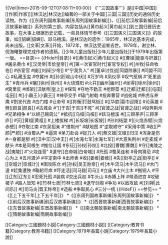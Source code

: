{{Veil|time=2015-09-12T07:08:11+00:00}}
《'''三国故事'''》是[[中国|中国]][[作家|作家]][[林汉达|林汉达]]编著的一部关于中国[[三国|三国]]历史的通俗历史读物。作为《[[东周列国故事新编|东周列国故事新编]]》、《[[前后汉故事新编|前后汉故事新编]]》系列的第三部。内容包括从[[黄巾起义|黄巾起义]]到三国归晋历史故事，在大事上根据历史记载，一些具体情节参考《[[三国演义|三国演义]]》的故事，如[[貂蝉|貂蝉]]、跃马檀溪。是林汉达的遗作：1965年，林汉达基本完成，尚未出版。[[文革|文革]]开始，1972年，林汉达受迫害去世。1978年，谢立林、倪海曙整理完成作者的遗稿，[[少年儿童出版社|少年儿童出版社]]于1979年出版第一版。
==目录==
{{HideH|目录}}
#[[黄巾起义|黄巾起义]]
#[[曹操|能臣与奸雄]]
#屠杀黄巾
#[[汉灵帝|市侩皇帝]]
#[[第一次宦官时代|宦官专权]]
#[[州牧|任命牧伯]]
#杀宦官
#废[[刘辩|少帝]]
#“宁我负人”
#[[董卓讨伐战|同盟除暴]]
#同盟不同心
#私藏玉玺
#夺冀州
#[[孙坚|岘山中伏]]
#万岁坞
#凤仪亭
#叹气惹祸
#“死里逃生”
#青州兵
#屠[[徐州|徐州]]
#火烧濮阳
#火并[[幽州|幽州]]
#坐得[[徐州|徐州]]
#窝里反
#绑架[[汉献帝|皇上]]
#保驾
#夺地不勤王
#抢野菜
#[[迁都|迁都]][[屯田|屯田]]
#[[小霸王|小霸王]]
#神亭交手
#辕门射戟
#投奔曹营
#战宛城
#养虎与养鹰
#割发代首
#白门楼
#让帝号
#[[祢衡|打鼓骂街]]
#[[华歆|葛巾迎降]]
#论英雄
#劈[[颜良|颜良]]
#古城会
#“[[于吉|于吉]]不死”
#[[官渡之战|官渡之战]]
#投奔荆州
#兄弟相争
#“以妲己赐周公”
#抵抗[[乌桓|乌桓]]
#跃马檀溪
#[[三顾茅庐|三顾茅庐]]
#灭[[黄祖|黄祖]]
#上楼拔梯
#[[长坂坡|长坂坡]]
#孙刘结盟
#[[火烧赤壁|火烧赤壁]]
#夺取江南
#东吴招亲
#“借荆州”
#献地图
#“逆取顺守”
#采用中策
#收[[严颜|严颜]]
#治蜀从严
#逼宫
#单刀赴会
#捉刀人
#[[蔡文姬|文姬]]归汉
#浑身是伤
#一身都是胆
#[[汉中王|汉中王]]
#[[水淹七军|水淹七军]]
#大意失荆州
#走麦城
#献头
#本是同根生
#推位让国
#东征[[孙权|孙权]]
#北投[[曹魏|曹魏]]
#守[[夷陵之战|夷陵]]
#“火烧连营”
#退守[[白帝城|白帝城]]
#托孤
#蜀吴连和
#骨肉猜忌
#攻心为上
#五月渡泸
#平定南中
#出师表
#收[[姜维|姜维]]
#失[[街亭之战|街亭]]
#[[空城计|空城计]]
#围攻陈仓
#[[孙权|吴王称帝]]
#[[木牛流马|木牛流马]]
#木门道
#赶集遭殃
#鞠躬尽瘁
#吓走活[[司马懿|司马]]
#立庙
#大兴土木
#搬铜人
#平[[辽东|辽东]]
#忍死托孤
#装病
#交出兵权
#牛头山
#赤膊上阵
#带酒进宫
#咬破被子
#路人皆知
#[[竹林七贤|竹林七贤]]
#退守剑阁
#争功
#以敌攻敌
#[[刘禅|此间乐]]
#[[司马炎|晋王称帝]]
#造船
#争取民心
#三分一统
{{HideF}}
==参见==
*《[[上下五千年|上下五千年]]》
*《[[东周列国故事新编|东周列国故事新编]]》
*《[[前后汉故事新编|前后汉故事新编]]》
*《[[西晋故事新编|西晋故事新编]]》
*《[[东晋故事新编|东晋故事新编]]》
*《[[南北朝故事新编|南北朝故事新编]]》
*《[[隋朝故事新编|隋朝故事新编]]》

[[Category:三國題材小說|Category:三國題材小說]]
[[Category:教育书籍|Category:教育书籍]]
[[Category:1979年長篇小說|Category:1979年長篇小說]]